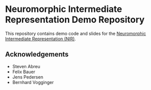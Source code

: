 # Neuromorphic Intermediate Representation Demo Repository

This repository contains demo code and slides for the [Neuromorphic Intermediate Representation (NIR)](https://github.com/neuromorphs/nir). 

## Acknowledgements
* Steven Abreu
* Felix Bauer
* Jens Pedersen
* Bernhard Vogginger
